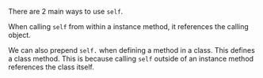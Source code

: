 There are 2 main ways to use `self`.<br>

When calling `self` from within a instance method, it references the calling object.<br>

We can also prepend `self.` when defining a method in a class. This defines a class method. This is because calling `self` outside of an instance method references the class itself.